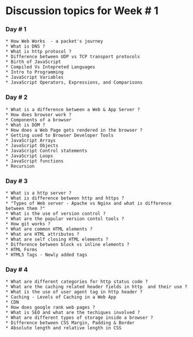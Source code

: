 # Discussion topics for Week # 1

### Day # 1

    * How Web Works  - a packet's journey
    * What is DNS ?
    * What is http protocol ?
    * Difference between UDP vs TCP transport protocols
    * Birth of JavaScript
    * Compiled Vs Intepreted Languages
    * Intro to Programming
    * JavaScript Variables
    * JavaScript Operators, Expressions, and Comparisons


### Day # 2

    * What is a difference between a Web & App Server ?
	* How does browser work ?
	* Components of a browser
	* What is DOM ?
	* How does a Web Page gets rendered in the browser ?
	* Getting used to Browser Developer Tools
	* JavaScript Arrays
	* JavaScript Objects
	* JavaScript Control statements
	* JavaScript Loops
	* JavaScript functions
	* Recursion

### Day # 3

	* What is a http server ?
	* What is difference between http and https ?
	* "Types of Web server - Apache vs Nginx and what is difference between them ?"
	* What is the use of version control ?
	* What are the popular version contol tools ?
	* How git works ?
	* What are common HTML elements ?
	* What are HTML attributes ?
	* What are self closing HTML elements ?
	* Difference between block vs inline elements ?
	* HTML Forms
	* HTML5 Tags - Newly added tags

### Day # 4

	* What are different categories for http status code ?
	* What are the caching related header fields in http  and their use ?
	* What is the use of user agent tag in http header ?
	* Caching - Levels of Caching in a Web App
	* CDN
	* How does google rank web pages ?
	* What is SEO and what are the techiques involved ?
	* What are different types of storage inside a browser ? 
	* Difference between CSS Margin, Padding & Border
	* Absolute length and relative length in CSS